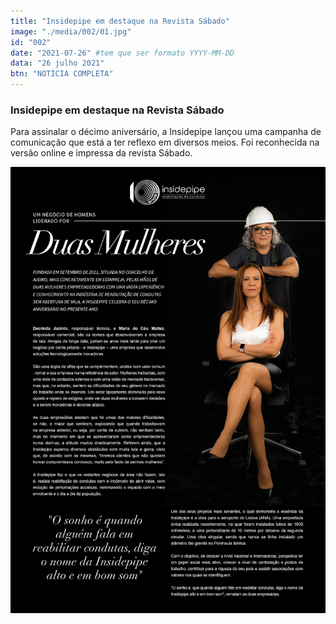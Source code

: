 ```yaml
---
title: "Insidepipe em destaque na Revista Sábado"
image: "./media/002/01.jpg"
id: "002"
date: "2021-07-26" #tem que ser formato YYYY-MM-DD
data: "26 julho 2021"
btn: "NOTÍCIA COMPLETA"
---
```


### Insidepipe em destaque na Revista Sábado

Para assinalar o décimo aniversário, a Insidepipe lançou uma campanha de comunicação que está a ter reflexo em diversos meios. Foi reconhecida na versão online e impressa da revista Sábado.

![Notícia](./media/002/03.jpg)